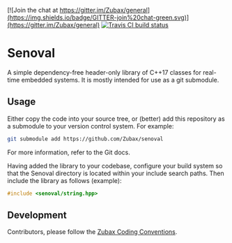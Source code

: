 [![Join the chat at https://gitter.im/Zubax/general](https://img.shields.io/badge/GITTER-join%20chat-green.svg)](https://gitter.im/Zubax/general)
[![Travis CI build status](https://travis-ci.org/Zubax/senoval.svg?branch=master)](https://travis-ci.org/Zubax/senoval)

# Senoval

A simple dependency-free header-only library of C++17 classes for real-time embedded systems.
It is mostly intended for use as a git submodule.

## Usage

Either copy the code into your source tree, or (better)
add this repository as a submodule to your version control system.
For example:

```bash
git submodule add https://github.com/Zubax/senoval
```

For more information, refer to the Git docs.

Having added the library to your codebase, configure your build system so that
the Senoval directory is located within your include search paths.
Then include the library as follows (example):

```c++
#include <senoval/string.hpp>
```

## Development

Contributors, please follow the [Zubax Coding Conventions](https://kb.zubax.com/x/84Ah).
